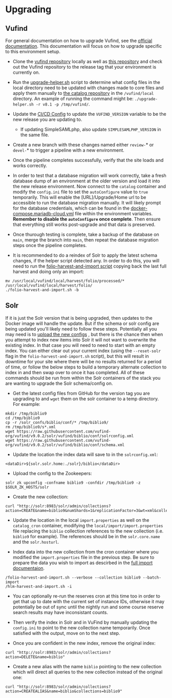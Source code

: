 # Upgrading

## Vufind
For general documentation on how to upgrade Vufind, see the
[official documentation](https://vufind.org/wiki/installation:migration_notes#vufind_migration_notes).
This documentation will focus on how to upgrade specific to this environment setup.

* Clone the [vufind repository](https://github.com/vufind-org/vufind) locally as well as
[this repository](https://github.com/MSU-Libraries/catalog) and check out the Vufind repository
to the release tag that your environment is currently on.

* Run the [upgrade-helper.sh](https://github.com/MSU-Libraries/catalog/blob/main/vufind/upgrade-helper.sh)
script to determine what config files in the local directory need to be updated with changes made to
core files and apply them manually to [the catalog repository](https://github.com/MSU-Libraries/catalog)
in the `/vufind/local` directory. An example of running the command might be:
`./upgrade-helper.sh -r v8.1 -p /tmp/vufind/`.

* Update the [CI/CD Config](https://github.com/MSU-Libraries/catalog/blob/main/.gitlab-ci.yml)
to update the `VUFIND_VERSION` variable to be the new release you are updating to.

  * If updating SimpleSAMLphp, also update `SIMPLESAMLPHP_VERSION` in the same file.

* Create a new branch with these changes named either `review-`* or `devel-`* to trigger a pipeline with
a new environment.

* Once the pipeline completes successfully, verify that the site loads and works correctly.

* In order to test that a database migration will work correctly, take a fresh database dump of an
environment at the older version and load it into the new release environment. Now connect to the `catalog`
container and modify the `config.ini` file to set the `autoConfigure` value to `true` temporarily.
This will enable the [URL]/Upgrade/Home url to be accessible to run the database migration manually.
It will likely prompt for the database credentials, which can be found in the
[docker-compose.mariadb-cloud.yml](https://github.com/MSU-Libraries/catalog/blob/main/docker-compose.mariadb-cloud.yml)
file within the environment variables. **Remember to disable the `autoConfigure` once complete**.
Then ensure that everything still works post-upgrade and that data is preserved.

* Once thurough testing is complete, take a backup of the database on `main`, merge the branch into `main`,
then repeat the database migration steps once the pipeline completes.

* It is recommended to do a reindex of Solr to apply the latest schema changes, if the helper script
detected any. In order to do this, you will need to run the
[folio-harvest-and-import script](https://github.com/MSU-Libraries/catalog/blob/main/vufind/folio-harvest-and-import.sh)
copying back the last full harvest and doing only an import:
```
mv /usr/local/vufind/local/harvest/folio/processed/* /usr/local/vufind/local/harvest/folio/
./folio-harvest-and-import.sh -b
```


## Solr
If it is just the Solr version that is being upgraded, then updates to the Docker image will handle
the update. But if the schema or solr config are being updated you'll likely need to follow these
steps. Potentially all you may need is to
[upload the new configs](https://msu-libraries.github.io/catalog/solr/#updating-the-solr-configuration-files)
, but there is the chance then when you attempt to index new items into Solr it will not want to overwrite
the existing index. In that case you will need to need to start with an empty index. You can either clear out
your current index (using the `--reset-solr` flag in the `folio-harvest-and-import.sh` script), but this will result
in downtime for your site where there will be no results returned for
a period of time, or follow the below steps to build a temporary alternate collection to index in and then
swap over to once it has completed. All of these commands should be run from within the Solr containers of
the stack you are wanting to upgrade the Solr schema/config on.

* Get the latest config files from GitHub for the version tag you are upgrading to and `wget` them on
the solr container to a temp directory. For example:
```
mkdir /tmp/biblio9
cd /tmp/biblio9
cp -r /solr_confs/biblio/conf/* /tmp/biblio9/
rm /tmp/biblio9/s*.xml
wget https://raw.githubusercontent.com/vufind-org/vufind/v9.0.2/solr/vufind/biblio/conf/solrconfig.xml
wget https://raw.githubusercontent.com/vufind-org/vufind/v9.0.2/solr/vufind/biblio/conf/schema.xml
```

* Update the location the index data will save to in the `solrconfig.xml`:
```
<dataDir>${solr.solr.home:./solr}/biblio</dataDir>
```


* Upload the config to the Zookeepers:
```
solr zk upconfig -confname biblio9 -confdir /tmp/biblio9 -z $SOLR_ZK_HOSTS/solr
```

* Create the new collection:
```
curl "http://solr:8983/solr/admin/collections?action=CREATE&name=biblio9&numShards=1&replicationFactor=3&wt=xml&collection.configName=biblio9"
```

* Update the location in the local `import.properties` as well on the `catalog_cron` container, modifying
the `local/import/import.properties` file replacing the `biblio` collection references to the 
new collection (i.e. `biblio9` for example). The references should be in the `solr.core.name` and the `solr.hosturl`.

* Index data into the new collection from the cron container where you modified the `import.properties` file in the
previous step. Be sure to prepare the data you wish to import as descirbed in the
[full import documentaion](https://msu-libraries.github.io/catalog/harvesting-and-importing/#full-data-imports).
```
/folio-harvest-and-import.sh --verbose --collection biblio9 --batch-import
/hlm-harvest-and-import.sh -i
```

* You can optionally re-run the reserves cron at this time too in order to get that up to date with the current
set of instance IDs, otherwise it may potentially be out of sync until the nightly run and some course reserve
search results may have inconsistant counts.

* Then verify the index in Solr and in VuFind by manually updating
the `config.ini` to point to the new collection name temporarily. Once satisfied with the output, move
on to the next step.

* Once you are confident in the new index, remove the original index:
```
curl "http://solr:8983/solr/admin/collections?action=DELETE&name=biblio"
```

* Create a new alias with the name `biblio` pointing to the new collection which will direct all
queries to the new collection instead of the original one:
```
curl "http://solr:8983/solr/admin/collections?action=CREATEALIAS&name=biblio&collections=biblio9"
```
